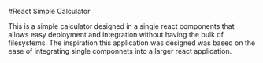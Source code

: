 #React Simple Calculator

This is a simple calculator designed in a single react components that allows easy deployment and integration without having the bulk of filesystems.
The inspiration this application was designed was based on the ease of integrating single componnets into a larger react application.
